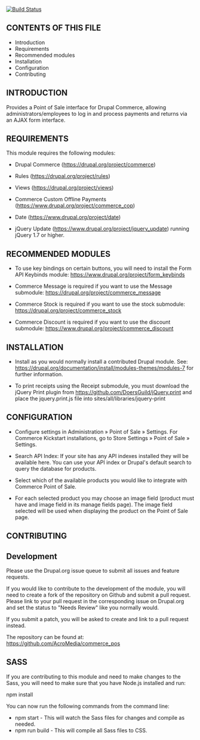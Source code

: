 [![Build Status](https://travis-ci.org/AcroMedia/commerce_pos.svg?branch=7.x-2.x)](https://travis-ci.org/AcroMedia/commerce_pos)

CONTENTS OF THIS FILE
---------------------

 * Introduction
 * Requirements
 * Recommended modules
 * Installation
 * Configuration
 * Contributing


INTRODUCTION
------------

Provides a Point of Sale interface for Drupal Commerce, allowing
administrators/employees to log in and process payments and returns via an AJAX
form interface.


REQUIREMENTS
------------

This module requires the following modules:

 * Drupal Commerce (https://drupal.org/project/commerce)

 * Rules (https://drupal.org/project/rules)

 * Views (https://drupal.org/project/views)

 * Commerce Custom Offline Payments (https://www.drupal.org/project/commerce_cop)

 * Date (https://www.drupal.org/project/date)

 * jQuery Update (https://www.drupal.org/project/jquery_update) running jQuery
   1.7 or higher.


RECOMMENDED MODULES
-------------------

 * To use key bindings on certain buttons, you will need to install the Form
   API Keybinds module: https://www.drupal.org/project/form_keybinds

 * Commerce Message is required if you want to use the Message submodule:
   https://drupal.org/project/commerce_message

 * Commerce Stock is required if you want to use the stock submodule:
   https://drupal.org/project/commerce_stock

 * Commerce Discount is required if you want to use the discount submodule:
   https://www.drupal.org/project/commerce_discount


INSTALLATION
------------

 * Install as you would normally install a contributed Drupal module. See:
   https://drupal.org/documentation/install/modules-themes/modules-7
   for further information.

 * To print receipts using the Receipt submodule, you must download the jQuery
   Print plugin from https://github.com/DoersGuild/jQuery.print and place the
   jquery.print.js file into sites/all/libraries/jquery-print


CONFIGURATION
-------------

  * Configure settings in Administration » Point of Sale » Settings. For
  Commerce Kickstart installations, go to Store Settings » Point of Sale »
  Settings.

  * Search API Index: If your site has any API indexes installed they will be
  available here. You can use your API index or Drupal's default search to
  query the database for products.

  * Select which of the available products you would like to integrate with
  Commerce Point of Sale.

  * For each selected product you may choose an image field (product must
  have and image field in its manage fields page). The image field selected
  will be used when displaying the product on the Point of Sale page.


CONTRIBUTING
-------------

## Development

Please use the Drupal.org issue queue to submit all issues and feature requests.

If you would like to contribute to the development of the module, you will need 
to create a fork of the repository on Github and submit a pull request. Please 
link to your pull request in the corresponding issue on Drupal.org and set the 
status to "Needs Review" like you normally would. 

If you submit a patch, you will be asked to create and link to a pull request
instead.

The repository can be found at: https://github.com/AcroMedia/commerce_pos 

## SASS
If you are contributing to this module and need to make changes to the Sass,
you will need to make sure that you have Node.js installed and run:

npm install

You can now run the following commands from the command line:

 * npm start - This will watch the Sass files for changes and compile as needed.
 * npm run build - This will compile all Sass files to CSS.
